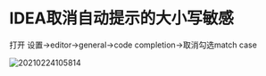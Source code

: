 # IDEA取消自动提示的大小写敏感


打开 设置->editor->general->code completion->取消勾选match case


![20210224105814](https://cdn.jsdelivr.net/gh/leiyu1997/ImageHostingService@master/resources/blogs/20210224105814.png)
